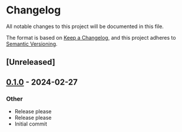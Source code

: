 # Changelog
All notable changes to this project will be documented in this file.

The format is based on [Keep a Changelog](https://keepachangelog.com/en/1.0.0/),
and this project adheres to [Semantic Versioning](https://semver.org/spec/v2.0.0.html).

## [Unreleased]

## [0.1.0](https://github.com/averichev/fns-api-client/releases/tag/v0.1.0) - 2024-02-27

### Other
- Release please
- Release please
- Initial commit
